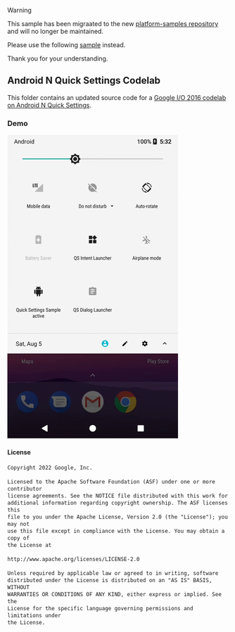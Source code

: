> [!WARNING]
> This sample has been migraated to the new [platform-samples repository](https://github.com/android/platform-samples)
> and will no longer be maintained. 
> 
> Please use the following
>[sample](https://github.com/android/platform-samples/tree/main/samples/user-interface/quicksettings)
> instead.
>
> Thank you for your understanding.

## Android N Quick Settings Codelab

This folder contains an updated source code for a [Google I/O 2016 codelab on Android N Quick Settings](https://codelabs.developers.google.com/codelabs/android-n-quick-settings/#0). 

### Demo

![Demo of Quick Settings tile in tutorial](https://github.com/googlecodelabs/android-n-quick-settings/blob/master/extras/demo.gif?raw=true)

#### License

```
Copyright 2022 Google, Inc.

Licensed to the Apache Software Foundation (ASF) under one or more contributor
license agreements. See the NOTICE file distributed with this work for
additional information regarding copyright ownership. The ASF licenses this
file to you under the Apache License, Version 2.0 (the "License"); you may not
use this file except in compliance with the License. You may obtain a copy of
the License at

http://www.apache.org/licenses/LICENSE-2.0

Unless required by applicable law or agreed to in writing, software
distributed under the License is distributed on an "AS IS" BASIS, WITHOUT
WARRANTIES OR CONDITIONS OF ANY KIND, either express or implied. See the
License for the specific language governing permissions and limitations under
the License.
```
